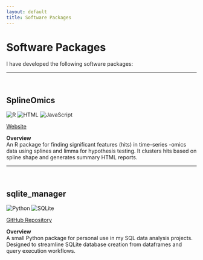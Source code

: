 ```yaml
---
layout: default
title: Software Packages
---
```

# Software Packages

I have developed the following software packages:


---
<br>

## **SplineOmics**  

![R](https://img.shields.io/badge/R-blue?style=flat&logo=r&logoColor=white) 
![HTML](https://img.shields.io/badge/HTML-orange?style=flat&logo=html5&logoColor=white) 
![JavaScript](https://img.shields.io/badge/JavaScript-yellow?style=flat&logo=javascript&logoColor=white)

[Website](https://csbg.github.io/SplineOmics/)

**Overview**  
An R package for finding significant features (hits) in time-series -omics data using splines and limma for hypothesis testing. It clusters hits based on spline shape and generates summary HTML reports.


---
<br>

## **sqlite_manager**

![Python](https://img.shields.io/badge/Python-yellow?style=flat&logo=python&logoColor=white) 
![SQLite](https://img.shields.io/badge/SQLite-lightblue?style=flat&logo=sqlite&logoColor=white)

[GitHub Repository](https://github.com/Thomas-Rauter/sqlite_manager)

**Overview**  
A small Python package for personal use in my SQL data analysis projects. Designed to streamline 
SQLite database creation from dataframes and query execution workflows.
